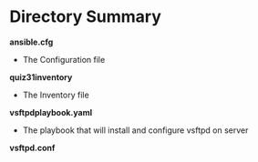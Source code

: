 # Directory Summary

**ansible.cfg**
* The Configuration file

**quiz31inventory**
* The Inventory file

**vsftpdplaybook.yaml**
* The playbook that will install and configure vsftpd on server

**vsftpd.conf**

